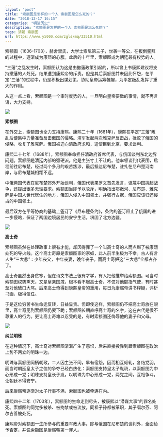 ```yaml
---
layout: "post"
title: "索额图是怎样的一个人 索额图是怎么死的？"
date: "2018-12-17 16:15"
categories: "明清历史"
description: "索额图是怎样的一个人 索额图是怎么死的？"
tags: 清朝 索额图
url: https://www.y5000.com/zgls/mq/33510.html
---
```






索额图（1636-1703），赫舍里氏，大学士索尼第三子，世袭一等公，在扳倒鳌拜的过程中，逐渐成为康熙的心腹。此后的十年里，索额图成为朝廷最有权势的人。

“三藩”之乱发生时，索额图认为这是由撤藩政策引起的，所以曾上书康熙建议将支持撤藩的人处死，结果遭到康熙帝的斥责。但是其后索额图并未因此怀怨，在平定“三藩”的过程中，仍是积极出谋划策，协助皇帝运筹帷幄，为平定叛乱发挥了重大的作用。

从这一点上看，索额图是一个审时度势的人，一旦明白皇帝要做的事情，就不再言语，大力支持。

![](https://img.y5000.com/uploads/allimg/180921/14-1P921154630951.jpg)

**索额图**

在外交上，索额图也全力支持康熙。康熙二十年（1681年），康熙在平定“三藩”叛乱后便集中力量准备反击俄国的侵略。清军发起两次雅克萨反击战，挫败了俄国的侵略，收复了雅克萨。俄国被迫向清政府求和，遣使臣到北京，要求谈判。

康熙二十七年（1688年），索额图奉命担任清政府首席代表，与俄国谈判东北边界问题。索额图是清廷内部的强硬派，他是主张寸土不让的。他率领谈判代表团，启程前往尼布楚，经过两个多月的艰苦跋涉，最后抵达尼布楚，驻扎在尼布楚河南岸，与尼布楚城相距不远。

中俄两国代表在尼布楚郊外开始谈判，俄国代表果罗文首先发言，诬蔑中国挑起战争，还提出很多无理要求。索额图当即予以驳斥，明确指出鄂嫩河、尼布楚、雅克萨是中国人世代居住的地方，俄国人侵入中国领土，并强行占据，俄国应该归还侵占的中国领土。

最后双方在平等协商的基础上签订了《尼布楚条约》，条约的签订阻止了俄国的进一步侵略，保证了两国边境居民的安宁生活，巩固了北方边疆。

![](https://img.y5000.com/uploads/allimg/180921/14-1P92115464R19.jpg)

**高士奇**

索额图虽然在处理政事上很有才能，却因得罪了一个叫高士奇的人而点燃了被康熙处死的导火线。这个高士奇原是索额图家的家奴，此人前半生极为不幸。古人有言人生“三大悲”：少年丧父，中年丧妻，晚年丧子。而高士奇把这“三大悲”全都占齐了。

高士奇虽然出身贫寒，但在诗文书法上很有才学，有人把他推举给索额图。可当时索额图权势熏天，又是皇亲国戚，根本看不起高士奇，不仅对他颐指气使，有时甚至对他破口大骂。后来高士奇得到康熙皇帝的重用，每日为康熙帝讲书释疑，评析书画，极得信任。

于是这位穷苦书生命运反转，日益显贵。但即使这样，索额图仍不把高士奇放在眼里，高士奇见到索额图仍要下跪；索额图长期直呼高士奇的名字，这在古代是很不尊重人的行为。更让高士奇难以忍受的是，有时索额图还侮辱他的妻子和父母。

![](https://img.y5000.com/uploads/allimg/180921/14-1P921154G3T9.jpg)

**纳兰明珠**

在这种情况下，高士奇对索额图渐渐产生了怨恨，后来直接投靠到跟索额图在政治上势不两立的明珠一边。

明珠与索额图同柄朝政，二人因主张不同，早有宿怨，因而相互倾轧，各结党羽。而当时朝廷皇太子之位的争夺已经白热化：索额图支持皇太子胤礽，以索额图为中心形成一党；明珠支持皇长子胤，以明珠为中心形成一党，两党之间，互相争斗，让朝廷不得安宁。

后来康熙帝逐渐对太子行事不满，索额图也被牵连在内。

康熙四十二年（1703年），索额图的生命走到尽头，被康熙以“潜谋大事”的罪名处死。索额图的同党多被杀、被拘禁或被流放，同祖子孙都被革职，其子噶尔芬、阿尔吉善被处死。

康熙帝对索额图一生所参与的重要军政大事，除与俄国在尼布楚的谈判外，全面给予否定，并说索额图是康熙朝第一罪人。
